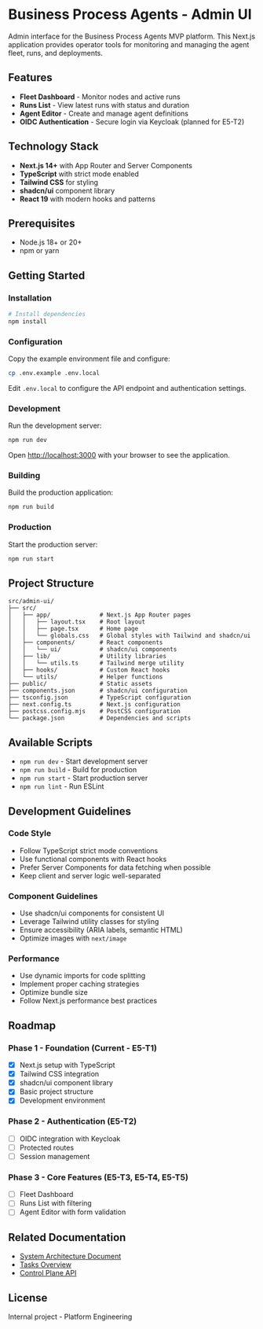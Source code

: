 # Business Process Agents - Admin UI

Admin interface for the Business Process Agents MVP platform. This Next.js application provides operator tools for monitoring and managing the agent fleet, runs, and deployments.

## Features

- **Fleet Dashboard** - Monitor nodes and active runs
- **Runs List** - View latest runs with status and duration
- **Agent Editor** - Create and manage agent definitions
- **OIDC Authentication** - Secure login via Keycloak (planned for E5-T2)

## Technology Stack

- **Next.js 14+** with App Router and Server Components
- **TypeScript** with strict mode enabled
- **Tailwind CSS** for styling
- **shadcn/ui** component library
- **React 19** with modern hooks and patterns

## Prerequisites

- Node.js 18+ or 20+
- npm or yarn

## Getting Started

### Installation

```bash
# Install dependencies
npm install
```

### Configuration

Copy the example environment file and configure:

```bash
cp .env.example .env.local
```

Edit `.env.local` to configure the API endpoint and authentication settings.

### Development

Run the development server:

```bash
npm run dev
```

Open [http://localhost:3000](http://localhost:3000) with your browser to see the application.

### Building

Build the production application:

```bash
npm run build
```

### Production

Start the production server:

```bash
npm run start
```

## Project Structure

```
src/admin-ui/
├── src/
│   ├── app/              # Next.js App Router pages
│   │   ├── layout.tsx    # Root layout
│   │   ├── page.tsx      # Home page
│   │   └── globals.css   # Global styles with Tailwind and shadcn/ui
│   ├── components/       # React components
│   │   └── ui/           # shadcn/ui components
│   ├── lib/              # Utility libraries
│   │   └── utils.ts      # Tailwind merge utility
│   ├── hooks/            # Custom React hooks
│   └── utils/            # Helper functions
├── public/               # Static assets
├── components.json       # shadcn/ui configuration
├── tsconfig.json         # TypeScript configuration
├── next.config.ts        # Next.js configuration
├── postcss.config.mjs    # PostCSS configuration
└── package.json          # Dependencies and scripts
```

## Available Scripts

- `npm run dev` - Start development server
- `npm run build` - Build for production
- `npm run start` - Start production server
- `npm run lint` - Run ESLint

## Development Guidelines

### Code Style

- Follow TypeScript strict mode conventions
- Use functional components with React hooks
- Prefer Server Components for data fetching when possible
- Keep client and server logic well-separated

### Component Guidelines

- Use shadcn/ui components for consistent UI
- Leverage Tailwind utility classes for styling
- Ensure accessibility (ARIA labels, semantic HTML)
- Optimize images with `next/image`

### Performance

- Use dynamic imports for code splitting
- Implement proper caching strategies
- Optimize bundle size
- Follow Next.js performance best practices

## Roadmap

### Phase 1 - Foundation (Current - E5-T1)

- [x] Next.js setup with TypeScript
- [x] Tailwind CSS integration
- [x] shadcn/ui component library
- [x] Basic project structure
- [x] Development environment

### Phase 2 - Authentication (E5-T2)

- [ ] OIDC integration with Keycloak
- [ ] Protected routes
- [ ] Session management

### Phase 3 - Core Features (E5-T3, E5-T4, E5-T5)

- [ ] Fleet Dashboard
- [ ] Runs List with filtering
- [ ] Agent Editor with form validation

## Related Documentation

- [System Architecture Document](../../sad.md)
- [Tasks Overview](../../tasks.yaml)
- [Control Plane API](../ControlPlane.Api/README.md)

## License

Internal project - Platform Engineering
